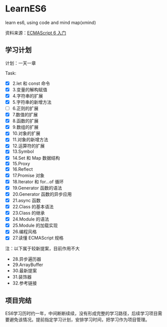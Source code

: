 # LearnES6
learn es6, using code and mind map(xmind)

资料来源：[ECMAScript 6 入门](https://es6.ruanyifeng.com/)


## 学习计划
计划：一天一章

Task:

- [x] 2.let 和 const 命令
- [x] 3.变量的解构赋值
- [x] 4.字符串的扩展
- [x] 5.字符串的新增方法
- [ ] 6.正则的扩展
- [x] 7.数值的扩展
- [x] 8.函数的扩展
- [x] 9.数组的扩展
- [x] 10.对象的扩展
- [x] 11.对象的新增方法
- [x] 12.运算符的扩展
- [x] 13.Symbol
- [x] 14.Set 和 Map 数据结构
- [x] 15.Proxy
- [x] 16.Reflect
- [x] 17.Promise 对象
- [x] 18.Iterator 和 for...of 循环
- [x] 19.Generator 函数的语法
- [x] 20.Generator 函数的异步应用
- [x] 21.async 函数
- [x] 22.Class 的基本语法
- [x] 23.Class 的继承
- [x] 24.Module 的语法
- [x] 25.Module 的加载实现
- [x] 26.编程风格
- [x] 27.读懂 ECMAScript 规格

注：以下属于较新提案，目前作用不大
* 28.异步遍历器
* 29.ArrayBuffer
* 30.最新提案
* 31.装饰器
* 32.参考链接


## 项目完结
ES6学习历时约一年，中间断断续续，没有形成完整的学习路径，后续学习项目需要避免该情况。提前指定学习计划，安排学习时间，把学习作为项目管理。